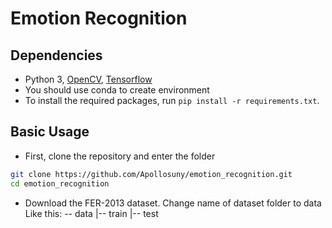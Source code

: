 # Emotion Recognition 

## Dependencies

* Python 3, [OpenCV](https://opencv.org/), [Tensorflow](https://www.tensorflow.org/)
* You should use conda to create environment
* To install the required packages, run `pip install -r requirements.txt`.

## Basic Usage

* First, clone the repository and enter the folder

```bash
git clone https://github.com/Apollosuny/emotion_recognition.git
cd emotion_recognition
```

* Download the FER-2013 dataset.
Change name of dataset folder to data 
Like this: -- data
            |-- train
            |-- test